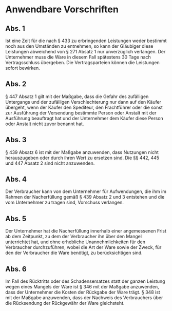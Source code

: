 # Anwendbare Vorschriften



## Abs. 1

 Ist eine Zeit für die nach § 433 zu erbringenden Leistungen weder bestimmt noch aus den Umständen zu entnehmen, so kann der Gläubiger diese Leistungen abweichend von § 271 Absatz 1 nur unverzüglich verlangen. Der Unternehmer muss die Ware in diesem Fall spätestens 30 Tage nach Vertragsschluss übergeben. Die Vertragsparteien können die Leistungen sofort bewirken.

## Abs. 2

 § 447 Absatz 1 gilt mit der Maßgabe, dass die Gefahr des zufälligen Untergangs und der zufälligen Verschlechterung nur dann auf den Käufer übergeht, wenn der Käufer den Spediteur, den Frachtführer oder die sonst zur Ausführung der Versendung bestimmte Person oder Anstalt mit der Ausführung beauftragt hat und der Unternehmer dem Käufer diese Person oder Anstalt nicht zuvor benannt hat.

## Abs. 3

 § 439 Absatz 6 ist mit der Maßgabe anzuwenden, dass Nutzungen nicht herauszugeben oder durch ihren Wert zu ersetzen sind. Die §§ 442, 445 und 447 Absatz 2 sind nicht anzuwenden.

## Abs. 4

 Der Verbraucher kann von dem Unternehmer für Aufwendungen, die ihm im Rahmen der Nacherfüllung gemäß § 439 Absatz 2 und 3 entstehen und die vom Unternehmer zu tragen sind, Vorschuss verlangen.

## Abs. 5

 Der Unternehmer hat die Nacherfüllung innerhalb einer angemessenen Frist ab dem Zeitpunkt, zu dem der Verbraucher ihn über den Mangel unterrichtet hat, und ohne erhebliche Unannehmlichkeiten für den Verbraucher durchzuführen, wobei die Art der Ware sowie der Zweck, für den der Verbraucher die Ware benötigt, zu berücksichtigen sind.

## Abs. 6

 Im Fall des Rücktritts oder des Schadensersatzes statt der ganzen Leistung wegen eines Mangels der Ware ist § 346 mit der Maßgabe anzuwenden, dass der Unternehmer die Kosten der Rückgabe der Ware trägt. § 348 ist mit der Maßgabe anzuwenden, dass der Nachweis des Verbrauchers über die Rücksendung der Rückgewähr der Ware gleichsteht. 

